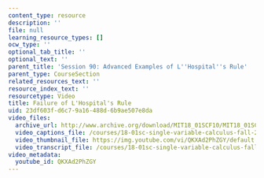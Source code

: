 ```yaml
---
content_type: resource
description: ''
file: null
learning_resource_types: []
ocw_type: ''
optional_tab_title: ''
optional_text: ''
parent_title: 'Session 90: Advanced Examples of L''Hospital''s Rule'
parent_type: CourseSection
related_resources_text: ''
resource_index_text: ''
resourcetype: Video
title: Failure of L'Hospital's Rule
uid: 23df603f-d6c7-9a16-488d-6b9ae507e8da
video_files:
  archive_url: http://www.archive.org/download/MIT18_01SCF10/MIT18_01SCF10Rec_68_300k.mp4
  video_captions_file: /courses/18-01sc-single-variable-calculus-fall-2010/c8959b54d17b574fbb0df248cd8f2813_QKXAd2PhZGY.vtt
  video_thumbnail_file: https://img.youtube.com/vi/QKXAd2PhZGY/default.jpg
  video_transcript_file: /courses/18-01sc-single-variable-calculus-fall-2010/dd26a069564906158791b3b58770af34_QKXAd2PhZGY.pdf
video_metadata:
  youtube_id: QKXAd2PhZGY
---
```

